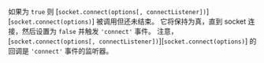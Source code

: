 <!-- YAML
added: v6.1.0
-->

如果为 `true` 则 [`socket.connect(options[, connectListener])`][`socket.connect(options)`] 被调用但还未结束。
它将保持为真，直到 socket 连接，然后设置为 `false` 并触发 `'connect'` 事件。 
注意，[`socket.connect(options[, connectListener])`][`socket.connect(options)`] 的回调是 `'connect'` 事件的监听器。


